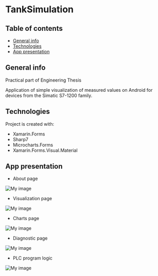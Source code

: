 # TankSimulation

## Table of contents
* [General info](#general-info)
* [Technologies](#technologies)
* [App presentation](#app-presentation)

## General info
Practical part of Engineering Thesis

Application of simple visualization of measured values on Android for devices from the Simatic S7-1200 family.
## Technologies
Project is created with:
* Xamarin.Forms
* Sharp7
* Microcharts.Forms
* Xamarin.Forms.Visual.Material

## App presentation

* About page

![My image](https://github.com/MichalGornik93/TankSimulation/blob/master/TankSimulation/TankSimulation/Gallery/AboutView.gif)
* Visualization page

![My image](https://github.com/MichalGornik93/TankSimulation/blob/master/TankSimulation/TankSimulation/Gallery/MainView.gif)
* Charts page

![My image](https://github.com/MichalGornik93/TankSimulation/blob/master/TankSimulation/TankSimulation/Gallery/MainView.gif)
* Diagnostic page

![My image](https://github.com/MichalGornik93/TankSimulation/blob/master/TankSimulation/TankSimulation/Gallery/DiagnosticView.gif)
* PLC program logic

![My image](https://github.com/MichalGornik93/TankSimulation/blob/master/TankSimulation/TankSimulation/Gallery/StateMachineLogic.gif)
